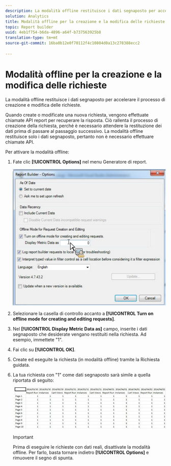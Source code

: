 ```yaml
---
description: La modalità offline restituisce i dati segnaposto per accelerare il processo di creazione e modifica delle richieste.
solution: Analytics
title: Modalità offline per la creazione e la modifica delle richieste
topic: Report builder
uuid: 4eb1f754-b6da-4896-a64f-b737563925b8
translation-type: tm+mt
source-git-commit: 16ba0b12e0f70112f4c10804d0a13c278388ecc2

---
```



# Modalità offline per la creazione e la modifica delle richieste

La modalità offline restituisce i dati segnaposto per accelerare il processo di creazione e modifica delle richieste.

Quando create o modificate una nuova richiesta, vengono effettuate chiamate API report per recuperare la risposta. Ciò rallenta il processo di creazione della richiesta, perché è necessario attendere la restituzione dei dati prima di passare al passaggio successivo. La modalità offline restituisce solo i dati segnaposto, pertanto non è necessario effettuare chiamate API.

Per attivare la modalità offline:

1. Fate clic **[!UICONTROL Options]** nel menu Generatore di report.

   ![](assets/offline_mode.png)

1. Selezionare la casella di controllo accanto a **[!UICONTROL Turn on offline mode for creating and editing requests]**.
1. Nel **[!UICONTROL Display Metric Data as]** campo, inserite i dati segnaposto che desiderate vengano restituiti nella richiesta. Ad esempio, immettete "1".
1. Fai clic su **[!UICONTROL OK]**.
1. Create ed eseguite la richiesta (in modalità offline) tramite la Richiesta guidata.
1. La tua richiesta con "1" come dati segnaposto sarà simile a quella riportata di seguito:

   ![](assets/offline_mode_example.png)

   >[!IMPORTANT]
   >
   >Prima di eseguire le richieste con dati reali, disattivate la modalità offline. Per farlo, basta tornare indietro **[!UICONTROL Options]** e rimuovere il segno di spunta.

